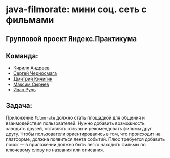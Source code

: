 # java-filmorate: мини соц. сеть с фильмами
## Групповой проект Яндекс.Практикума
## Команда:
 * [Кирилл Андреев](https://github.com/Elite-tea)
 * [Сергей Черносмага](https://github.com/Chernosmaga)
 * [Дмитрий Кичигин](https://github.com/Buriyone)
 * [Максим Сырнев](https://github.com/MaksSyrnev)
 * [Иван Рудь](https://github.com/ivanrud23)
## Задача:
Приложение `Filmorate` должно стать площадкой для общения и взаимодействия пользователей.
Нужно добавить возможность заводить друзей, оставлять отзывы и рекомендовать фильмы друг другу.
Чтобы пользователи ориентировались в том, что происходит на платформе, должна появиться лента событий.
Плюс требуется добавить поиск — в приложении должно быть легко находить фильмы по ключевому слову из
названия или описания.
